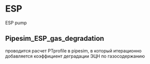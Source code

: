 # ESP
ESP pump 

## Pipesim_ESP_gas_degradation

проводится расчет PTprofile в pipesim, в который итерационно добавляется коэффициент деградации ЭЦН по газосодержанию
